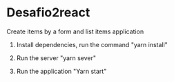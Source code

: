 # Desafio2react

Create items by a form and list items application <br>

1. Install dependencies, run the command "yarn install"<br>

2. Run the server "yarn sever"<br>

3. Run the application "Yarn start"<br>

